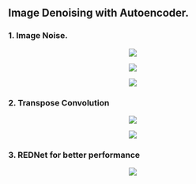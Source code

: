 ## Image Denoising with Autoencoder.

### 1. Image Noise.

<p align = "center">
  <img src = "https://user-images.githubusercontent.com/51883796/139589910-7f120861-4faf-4190-b032-50a791cf0523.png">
</p>

<p align = "center">
  <img src = "https://user-images.githubusercontent.com/51883796/139641369-13c1a8af-5d53-44a2-9151-35ba2a3a1bf3.png">
</p>

<p align = "center">
  <img src = "https://user-images.githubusercontent.com/51883796/139589930-bd502f0f-a0bc-42a9-993a-d5f7de00ca02.png">
</p>

### 2. Transpose Convolution

<p align = "center">
  <img src = "https://user-images.githubusercontent.com/51883796/139590559-db4bec32-b735-4fed-9d5e-fc48e68b349e.png">
</p>

<p align = "center">
  <img src = "https://user-images.githubusercontent.com/51883796/139590538-ddd4bfd6-ad87-47c2-8ff4-f0709a2a4641.png">
</p>

### 3. REDNet for better performance

<p align = "center">
  <img src = "https://user-images.githubusercontent.com/51883796/139589968-d1a08bc4-5d5b-466e-afe0-7581ca424f9f.png">
</p>
